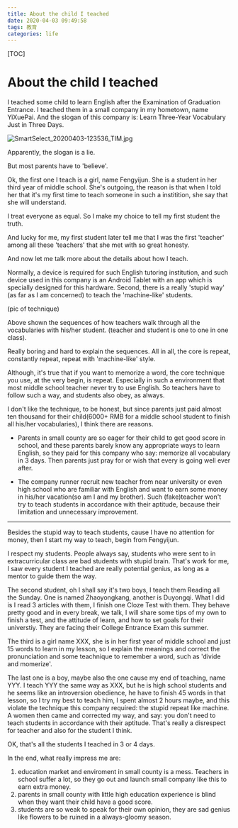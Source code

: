 ```yaml
---
title: About the child I teached 
date: 2020-04-03 09:49:58
tags: 教育
categories: life
---
```


[TOC]

# About the child I teached 

I teached some child to learn English after the Examination of Graduation Entrance. I teached them in a small company in my hometown, name YiXuePai. And the slogan of this company is: Learn Three-Year Vocabulary Just in Three Days.

![SmartSelect_20200403-123536_TIM.jpg](https://i.loli.net/2020/04/03/58wMpjX1UkRLKvn.jpg)

Apparently, the slogan is a lie.

<!--more-->


But most parents have to 'believe'.

Ok, the first one I teach is a girl, name Fengyijun. She is a student in her third year of middle school. She's outgoing, the reason is that when I told her that it's my first time to teach someone in such a institition, she say that she will understand.

I treat everyone as equal. So I make my choice to tell my first student the truth. 

And lucky for me, my first student later tell me that I was the first 'teacher' among all these 'teachers' that she met with so great honesty.

And now let me talk more about the details about how I teach.

Normally, a device is required for such English tutoring institution, and such device used in this company is an Android Tablet with an app which is specially designed for this hardware. Second, there is a really 'stupid way' (as far as I am concerned) to teach the 'machine-like' students.

(pic of technique)

Above shown the sequences of how teachers walk through all the vocabularies with his/her student. (teacher and student is one to one in one class). 

Really boring and hard to explain the sequences. All in all, the core is repeat, constantly repeat, repeat with 'machine-like' style. 

Although, it's true that if you want to memorize a word, the core technique you use, at the very begin, is repeat. Especially in such a environment that most middle school teacher never try to use English. So teachers have to follow such a way, and students also obey, as always.

I don't like the technique, to be honest, but since parents just paid almost ten thousand for their child(6000+ RMB for a middle school student to finish all his/her vocabularies), I think there are reasons.

- Parents in small county are so eager for their child to get good score in school, and these parents barely know any appropriate ways to learn English, so they paid for this company who say: memorize all vocabulary in 3 days. Then parents just pray for or wish that every is going well ever after.

- The company runner recruit new teacher from near university or even high school who are familiar with English and want to earn some money in his/her vacation(so am I and my brother). Such (fake)teacher won't try to teach students in accordance with their aptitude, because their limitation and unnecessary improvement.

---

Besides the stupid way to teach students, cause I have no attention for money, then I start my way to teach, begin from Fengyijun.

I respect my students. People always say, students who were sent to in extracurricular class are bad students with stupid brain. That's work for me, I saw every student I teached are really potential genius, as long as a mentor to guide them the way. 

The second student, oh I shall say it's two boys, I teach them Reading all the Sunday. One is named Zhaoyongkang, another is Duyongqi. What I did is I read 3 articles with them, I finish one Cloze Test with them. They behave pretty good and in every break, we talk, I will share some tips of my own to finish a test, and the attitude of learn, and how to set goals for their universtiy. They are facing their College Entrance Exam this summer.

The third is a girl name XXX, she is in her first year of middle school and just 15 words to learn in my lesson, so I explain the meanings and correct the pronunciation and some teachnique to remember a word, such as 'divide and momerize'.

The last one is a boy, maybe also the one cause my end of teaching, name YYY. I teach YYY the same way as XXX, but he is high school students and he seems like an introversion obedience, he have to finish 45 words in that lesson, so I try my best to teach him, I spent almost 2 hours maybe, and this violate the technique this company required: the stupid repeat like machine. A women then came and corrected my way, and say: you don't need to teach students in accordance with their aptitude. That's really a disrespect for teacher and also for the student I think.

OK, that's all the students I teached in 3 or 4 days. 

In the end, what really impress me are: 

1. education market and enviroment in small county is a mess. Teachers in school suffer a lot, so they go out and launch small company like this to earn extra money.
2. parents in small county with little high education experience is blind when they want their child have a good score.
3. students are so weak to speak for their own opinion, they are sad genius like flowers to be ruined in a always-gloomy season.
